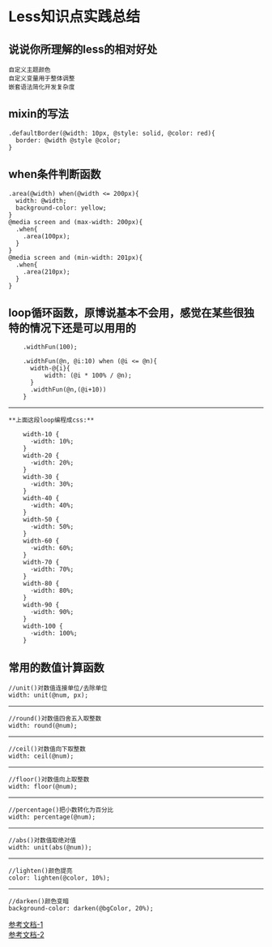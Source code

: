 # Less知识点实践总结

## 说说你所理解的less的相对好处
	自定义主题颜色
	自定义变量用于整体调整
	嵌套语法简化开发复杂度

## mixin的写法
	.defaultBorder(@width: 10px, @style: solid, @color: red){
	  border: @width @style @color;
	}

## when条件判断函数
	.area(@width) when(@width <= 200px){
	  width: @width;
	  background-color: yellow;
	}
	@media screen and (max-width: 200px){
	  .when{
	    .area(100px);
	  }
	}
	@media screen and (min-width: 201px){
	  .when{
	    .area(210px);
	  }
	}
	
## loop循环函数，原博说基本不会用，感觉在某些很独特的情况下还是可以用用的
```
	.widthFun(100);
	 
	.widthFun(@n, @i:10) when (@i <= @n){
	  width-@{i}{
		  width: (@i * 100% / @n);
	  }
	  .widthFun(@n,(@i+10))
	}
```
---
	**上面这段loop编程成css:**
```
	width-10 {
	  ·width: 10%;
	}
	width-20 {
	  ·width: 20%;
	}
	width-30 {
	  ·width: 30%;
	}
	width-40 {
	  ·width: 40%;
	}
	width-50 {
	  ·width: 50%;
	}
	width-60 {
	  ·width: 60%;
	}
	width-70 {
	  ·width: 70%;
	}
	width-80 {
	  ·width: 80%;
	}
	width-90 {
	  ·width: 90%;
	}
	width-100 {
	  ·width: 100%;
	}
```

## 常用的数值计算函数
	//unit()对数值连接单位/去除单位
	width: unit(@num, px);
---
	//round()对数值四舍五入取整数
	width: round(@num);
---
	//ceil()对数值向下取整数
	width: ceil(@num);
---
	//floor()对数值向上取整数
	width: floor(@num);
---
	//percentage()把小数转化为百分比
	width: percentage(@num);
---
	//abs()对数值取绝对值
	width: unit(abs(@num));
---
	//lighten()颜色提亮
	color: lighten(@color, 10%);
---
	//darken()颜色变暗
	background-color: darken(@bgColor, 20%);

[参考文档-1](https://less.bootcss.com/functions/)</br> 
[参考文档-2](https://www.jianshu.com/p/191d1e21f7ed/)